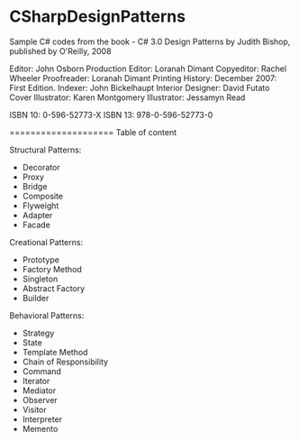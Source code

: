 CSharpDesignPatterns
====================

Sample C# codes from the book - C# 3.0 Design Patterns
by Judith Bishop, published by O'Reilly, 2008

Editor: John Osborn
Production Editor: Loranah Dimant Copyeditor: Rachel Wheeler Proofreader: Loranah Dimant
Printing History:
December 2007: First Edition.
Indexer: John Bickelhaupt
Interior Designer: David Futato
Cover Illustrator: Karen Montgomery Illustrator: Jessamyn Read

ISBN 10: 0-596-52773-X
ISBN 13: 978-0-596-52773-0

====================
Table of content

Structural Patterns:
- Decorator
- Proxy
- Bridge
- Composite
- Flyweight
- Adapter
- Facade

Creational Patterns:
- Prototype
- Factory Method
- Singleton
- Abstract Factory
- Builder

Behavioral Patterns:
- Strategy
- State
- Template Method
- Chain of Responsibility
- Command
- Iterator
- Mediator
- Observer
- Visitor
- Interpreter
- Memento